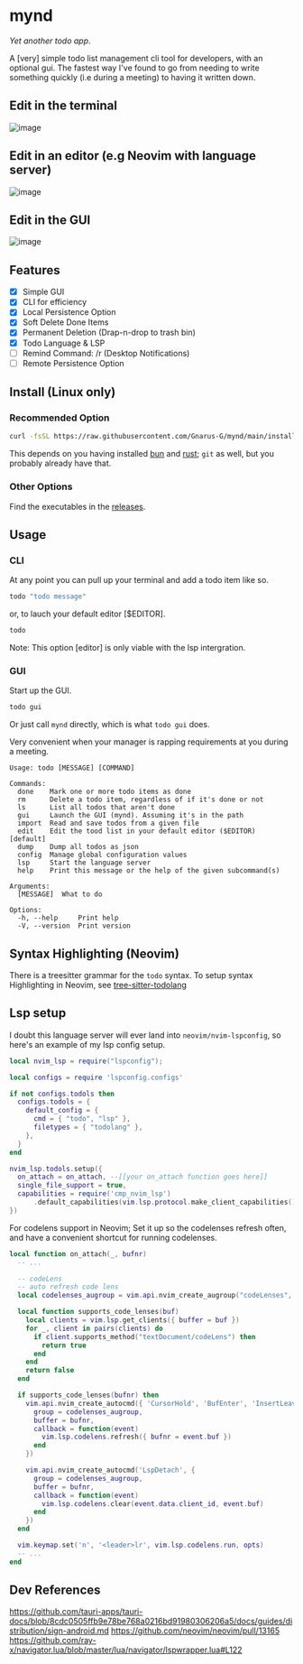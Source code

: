 # mynd

_Yet another todo app_.

A [very] simple todo list management cli tool for developers, with an optional gui. The fastest way I've found to go from needing to write something quickly (i.e during a meeting)
to having it written down.

## Edit in the terminal

![image](https://github.com/Gnarus-G/mynd/assets/37311893/17729eb9-ab8b-42f4-aaf2-8d2014356f89)

## Edit in an editor (e.g Neovim with language server)

![image](https://github.com/Gnarus-G/mynd/assets/37311893/7a79b1fa-704d-481a-bac4-2b1e067ef9c4)

## Edit in the GUI

![image](https://github.com/Gnarus-G/mynd/assets/37311893/69358ce2-5711-4f5b-a8be-cb989ec0c112)

## Features

- [x] Simple GUI
- [x] CLI for efficiency
- [x] Local Persistence Option
- [x] Soft Delete Done Items
- [x] Permanent Deletion (Drap-n-drop to trash bin)
- [x] Todo Language & LSP
- [ ] Remind Command: /r (Desktop Notifications)
- [ ] Remote Persistence Option

## Install (Linux only)

### Recommended Option

```sh
curl -fsSL https://raw.githubusercontent.com/Gnarus-G/mynd/main/install.sh | sh
```

This depends on you having installed [bun](https://bun.sh/) and [rust](https://doc.rust-lang.org/cargo/getting-started/installation.html); `git` as well, but you
probably already have that.

### Other Options

Find the executables in the [releases](https://github.com/Gnarus-G/mynd/releases).

## Usage

### CLI

At any point you can pull up your terminal and add a todo item like so.

```sh
todo "todo message"
```

or, to lauch your default editor [$EDITOR].

```sh
todo
```

Note: This option [editor] is only viable with the lsp intergration.

### GUI

Start up the GUI.

```sh
todo gui
```

Or just call `mynd` directly, which is what `todo gui` does.

Very convenient when your manager is rapping requirements at you during a meeting.

```
Usage: todo [MESSAGE] [COMMAND]

Commands:
  done    Mark one or more todo items as done
  rm      Delete a todo item, regardless of if it's done or not
  ls      List all todos that aren't done
  gui     Launch the GUI (mynd). Assuming it's in the path
  import  Read and save todos from a given file
  edit    Edit the tood list in your default editor ($EDITOR) [default]
  dump    Dump all todos as json
  config  Manage global configuration values
  lsp     Start the language server
  help    Print this message or the help of the given subcommand(s)

Arguments:
  [MESSAGE]  What to do

Options:
  -h, --help     Print help
  -V, --version  Print version
```

## Syntax Highlighting (Neovim)

There is a treesitter grammar for the `todo` syntax.
To setup syntax Highlighting in Neovim, see [tree-sitter-todolang](https://github.com/Gnarus-G/tree-sitter-todolang)

## Lsp setup

I doubt this language server will ever land into `neovim/nvim-lspconfig`, so here's an example
of my lsp config setup.

```lua
local nvim_lsp = require("lspconfig");

local configs = require 'lspconfig.configs'

if not configs.todols then
  configs.todols = {
    default_config = {
      cmd = { "todo", "lsp" },
      filetypes = { "todolang" },
    },
  }
end

nvim_lsp.todols.setup({
  on_attach = on_attach, --[[your on_attach function goes here]]
  single_file_support = true,
  capabilities = require('cmp_nvim_lsp')
      .default_capabilities(vim.lsp.protocol.make_client_capabilities())
})
```

For codelens support in Neovim; Set it up so the codelenses refresh often, and have a convenient
shortcut for running codelenses.

```lua
local function on_attach(_, bufnr)
  -- ...

  -- codeLens
  -- auto refresh code lens
  local codelenses_augroup = vim.api.nvim_create_augroup("codeLenses", { clear = true })

  local function supports_code_lenses(buf)
    local clients = vim.lsp.get_clients({ buffer = buf })
    for _, client in pairs(clients) do
      if client.supports_method("textDocument/codeLens") then
        return true
      end
    end
    return false
  end

  if supports_code_lenses(bufnr) then
    vim.api.nvim_create_autocmd({ 'CursorHold', 'BufEnter', 'InsertLeave' }, {
      group = codelenses_augroup,
      buffer = bufnr,
      callback = function(event)
        vim.lsp.codelens.refresh({ bufnr = event.buf })
      end
    })

    vim.api.nvim_create_autocmd('LspDetach', {
      group = codelenses_augroup,
      buffer = bufnr,
      callback = function(event)
        vim.lsp.codelens.clear(event.data.client_id, event.buf)
      end
    })
  end

  vim.keymap.set('n', '<leader>lr', vim.lsp.codelens.run, opts)
  -- ...
end
```

## Dev References

https://github.com/tauri-apps/tauri-docs/blob/8cdc0505ffb9e78be768a0216bd91980306206a5/docs/guides/distribution/sign-android.md
https://github.com/neovim/neovim/pull/13165
https://github.com/ray-x/navigator.lua/blob/master/lua/navigator/lspwrapper.lua#L122
